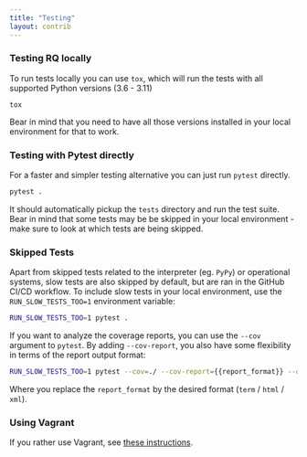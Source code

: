 ```yaml
---
title: "Testing"
layout: contrib
---
```


### Testing RQ locally

To run tests locally you can use `tox`, which will run the tests with all supported Python versions (3.6 - 3.11)

```
tox
```

Bear in mind that you need to have all those versions installed in your local environment for that to work.

### Testing with Pytest directly

For a faster and simpler testing alternative you can just run `pytest` directly.

```sh
pytest .
```

It should automatically pickup the `tests` directory and run the test suite.
Bear in mind that some tests may be be skipped in your local environment - make sure to look at which tests are being skipped.


### Skipped Tests

Apart from skipped tests related to the interpreter (eg. `PyPy`) or operational systems, slow tests are also skipped by default, but are ran in the GitHub CI/CD workflow.
To include slow tests in your local environment, use the `RUN_SLOW_TESTS_TOO=1` environment variable:

```sh
RUN_SLOW_TESTS_TOO=1 pytest .
```

If you want to analyze the coverage reports, you can use the `--cov` argument to `pytest`. By adding `--cov-report`, you also have some flexibility in terms of the report output format:

```sh
RUN_SLOW_TESTS_TOO=1 pytest --cov=./ --cov-report={{report_format}} --durations=5
```

Where you replace the `report_format` by the desired format (`term` / `html` / `xml`).

### Using Vagrant

If you rather use Vagrant, see [these instructions][v].

[v]: {{site.baseurl}}contrib/vagrant/
